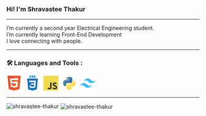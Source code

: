 ### Hi! I'm Shravastee Thakur


<hr>
I’m currently a second year Electrical Engineering student.</br>
I’m currently learning Front-End Development</br>
I love connecting with people.

 <hr>  

### :hammer_and_wrench: Languages and Tools :
  <div>
    <img
      src="https://github.com/devicons/devicon/blob/master/icons/html5/html5-original.svg"
      title="HTML5"
      alt="HTML"
      width="40"
      height="40"
    />&nbsp;
    <img
      src="https://github.com/devicons/devicon/blob/master/icons/css3/css3-plain-wordmark.svg"
      title="CSS3"
      alt="CSS"
      width="40"
      height="40"
    />&nbsp;
    <img
      src="https://github.com/devicons/devicon/blob/master/icons/javascript/javascript-original.svg"
      title="JavaScript"
      alt="JavaScript"
      width="40"
      height="40"
    />&nbsp;
<!--     <img
      src="https://github.com/devicons/devicon/blob/master/icons/bootstrap/bootstrap-original.svg"
      title="Bootstrap"
      alt="Bootstrap"
      width="40"
      height="40"
    />&nbsp; -->
    <img
      src="https://github.com/devicons/devicon/blob/master/icons/python/python-original.svg"
      title="Python"
      alt="Python"
      width="40"
      height="40"
    />&nbsp;
 <img
      src="https://github.com/devicons/devicon/blob/master/icons/tailwindcss/tailwindcss-plain.svg"
      title="TailwindCSS"
      alt="TailwindCSS"
      width="40"
      height="40"
    />&nbsp;
<!--     <img
      src="https://github.com/devicons/devicon/blob/master/icons/react/react-original.svg"
      title="React"
      alt="React"
      width="40"
      height="40"
    />&nbsp; -->
   
  </div>
  <hr>

  <p><img align="left" src="https://github-readme-stats.vercel.app/api/top-langs?username=shravastee-thakur&show_icons=true&locale=en&layout=compact" alt="shravastee-thakur" /></p>

<p>&nbsp;<img align="center" src="https://github-readme-stats.vercel.app/api?username=shravastee-thakur&show_icons=true&locale=en" alt="shravastee-thakur" /></p>
    
   
 


